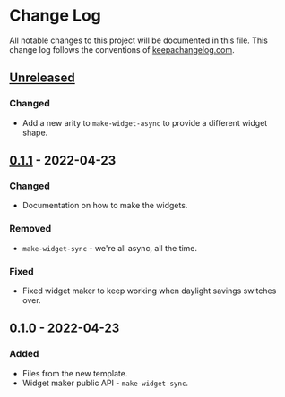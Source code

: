 # Change Log
All notable changes to this project will be documented in this file. This change log follows the conventions of [keepachangelog.com](http://keepachangelog.com/).

## [Unreleased]
### Changed
- Add a new arity to `make-widget-async` to provide a different widget shape.

## [0.1.1] - 2022-04-23
### Changed
- Documentation on how to make the widgets.

### Removed
- `make-widget-sync` - we're all async, all the time.

### Fixed
- Fixed widget maker to keep working when daylight savings switches over.

## 0.1.0 - 2022-04-23
### Added
- Files from the new template.
- Widget maker public API - `make-widget-sync`.

[Unreleased]: https://sourcehost.site/your-name/shows-api/compare/0.1.1...HEAD
[0.1.1]: https://sourcehost.site/your-name/shows-api/compare/0.1.0...0.1.1
